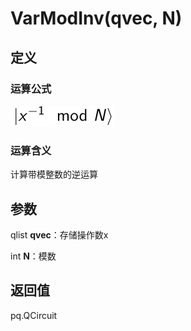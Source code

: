 # VarModInv(qvec, N)
## 定义
### 运算公式
![img_4.png](img_4.png)
### 运算含义
计算带模整数的逆运算
## 参数
qlist **qvec**：存储操作数x

int **N**：模数
## 返回值
pq.QCircuit